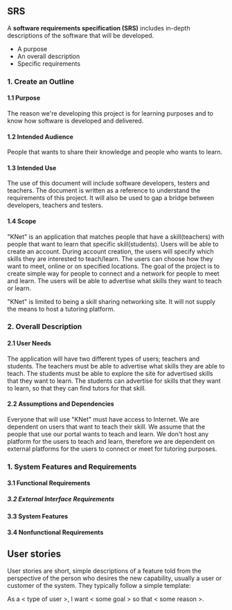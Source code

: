 ## SRS

A **software requirements specification (SRS)** includes in-depth descriptions of the software that will be developed.

* A purpose
* An overall description
* Specific requirements

### 1. Create an Outline

#### 1.1 Purpose

The reason we're developing this project is for learning purposes and to know how software is developed and delivered. 

#### 1.2 Intended Audience

People that wants to share their knowledge and people who wants to learn.

#### 1.3 Intended Use

The use of this document will include software developers, testers and teachers. The document is written as a reference to understand the requirements of this project. It will also be used to gap a bridge between developers, teachers and testers. 

#### 1.4 Scope

"KNet" is an application that matches people that have a skill(teachers) with people that want to learn that specific skill(students). Users will be able to create an account. During account creation, the users will specify which skills they are interested to teach/learn. The users can choose how they want to meet, online or on specified locations. The goal of the project is to create simple way for people to connect and a network for people to meet and learn. The users will be able to advertise what skills they want to teach or learn.

"KNet" is limited to being a skill sharing networking site. It will not supply the means to host a tutoring platform.

### 2. Overall Description

#### 2.1 User Needs

The application will have two different types of users; teachers and students. The teachers must be able to advertise what skills they are able to teach. The students must be able to explore the site for advertised skills that they want to learn. The students can advertise for skills that they want to learn, so that they can find tutors for that skill. 

#### 2.2 Assumptions and Dependencies

Everyone that will use "KNet" must have access to Internet. We are dependent on users that want to teach their skill. We assume that the people that use our portal wants to teach and learn. We don't host any platform for the users to teach and learn, therefore we are dependent on external platforms for the users to connect or meet for tutoring purposes. 

### 1. System Features and Requirements

####       3.1 Functional Requirements

#####       3.2 External Interface Requirements

####       3.3 System Features

####       3.4 Nonfunctional Requirements

## **User stories** 

User stories are short, simple descriptions of a feature told from the perspective of the person who desires the new capability, usually a user or customer of the system. They typically follow a simple template:

As a < type of user >, I want < some goal > so that < some reason >.